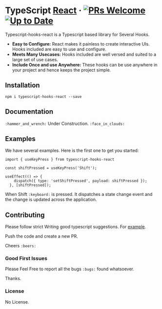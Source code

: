 # TypeScript [React](https://reactjs.org/) &middot; [![PRs Welcome](https://img.shields.io/badge/PRs-welcome-brightgreen.svg)](https://reactjs.org/docs/how-to-contribute.html#your-first-pull-request) [![Up to Date](https://github.com/ikatyang/emoji-cheat-sheet/workflows/Up%20to%20Date/badge.svg)](https://github.com/ikatyang/emoji-cheat-sheet/actions?query=workflow%3A%22Up+to+Date%22)

Typescript-hooks-react is a Typescript based library for Several Hooks.

* **Easy to Configure:** React makes it painless to create interactive UIs. Hooks included are easy to use and configure.
* **Meets Many Usecases:** Hooks included are well versed and suited to a large set of use cases.
* **Include Once and use Anywhere:** These hooks can be use anywhere in your project and hence keeps the project simple.


## Installation

```
npm i typescript-hooks-react --save
```

## Documentation

`:hammer_and_wrench:` Under Construction. `:face_in_clouds:`

## Examples

We have several examples. Here is the first one to get you started:

```tsx
import { useKeyPress } from typescript-hooks-react
```

```tsx
const shiftPressed = useKeyPress('Shift');

useEffect(() => {
    dispatch({ type: 'setShiftPressed', payload: shiftPressed });
  }, [shiftPressed]);
```

When Shift `:keyboard:` is pressed. It dispatches a state change event and the change is updated across the application.


## Contributing

Please follow strict Writing good typescript suggestions. For [example](https://github.com/airbnb/javascript).

Push the code and create a new PR.

Cheers `:beers:`

### Good First Issues

Please Feel Free to report all the bugs `:bugs:` found whatsoever.

Thanks.

### License

No License.
